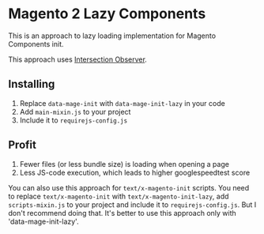 # Magento 2 Lazy Components

This is an approach to lazy loading implementation for Magento Components init.

This approach uses [Intersection Observer](https://developer.mozilla.org/en-US/docs/Web/API/Intersection_Observer_API).

## Installing

1. Replace ```data-mage-init``` with ```data-mage-init-lazy``` in your code
2. Add `main-mixin.js` to your project
3. Include it to `requirejs-config.js`


## Profit
1. Fewer files (or less bundle size) is loading when opening a page
2. Less JS-code execution, which leads to higher googlespeedtest score

You can also use this approach for `text/x-magento-init` scripts. You need to replace `text/x-magento-init` with `text/x-magento-init-lazy`, add `scripts-mixin.js` to your project and include it to `requirejs-config.js`. But I don't recommend doing that. It's better to use this approach only with 'data-mage-init-lazy'.
